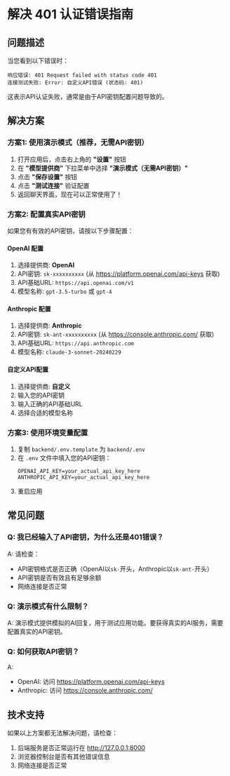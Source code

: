 # 解决 401 认证错误指南

## 问题描述
当您看到以下错误时：
```
响应错误: 401 Request failed with status code 401
连接测试失败: Error: 自定义API错误 (状态码: 401)
```

这表示API认证失败，通常是由于API密钥配置问题导致的。

## 解决方案

### 方案1: 使用演示模式（推荐，无需API密钥）

1. 打开应用后，点击右上角的 **"设置"** 按钮
2. 在 **"模型提供商"** 下拉菜单中选择 **"演示模式（无需API密钥）"**
3. 点击 **"保存设置"** 按钮
4. 点击 **"测试连接"** 验证配置
5. 返回聊天界面，现在可以正常使用了！

### 方案2: 配置真实API密钥

如果您有有效的API密钥，请按以下步骤配置：

#### OpenAI 配置
1. 选择提供商: **OpenAI**
2. API密钥: `sk-xxxxxxxxxx` (从 https://platform.openai.com/api-keys 获取)
3. API基础URL: `https://api.openai.com/v1`
4. 模型名称: `gpt-3.5-turbo` 或 `gpt-4`

#### Anthropic 配置
1. 选择提供商: **Anthropic**
2. API密钥: `sk-ant-xxxxxxxxxx` (从 https://console.anthropic.com/ 获取)
3. API基础URL: `https://api.anthropic.com`
4. 模型名称: `claude-3-sonnet-20240229`

#### 自定义API配置
1. 选择提供商: **自定义**
2. 输入您的API密钥
3. 输入正确的API基础URL
4. 选择合适的模型名称

### 方案3: 使用环境变量配置

1. 复制 `backend/.env.template` 为 `backend/.env`
2. 在 `.env` 文件中填入您的API密钥：
   ```
   OPENAI_API_KEY=your_actual_api_key_here
   ANTHROPIC_API_KEY=your_actual_api_key_here
   ```
3. 重启应用

## 常见问题

### Q: 我已经输入了API密钥，为什么还是401错误？
A: 请检查：
- API密钥格式是否正确（OpenAI以`sk-`开头，Anthropic以`sk-ant-`开头）
- API密钥是否有效且有足够余额
- 网络连接是否正常

### Q: 演示模式有什么限制？
A: 演示模式提供模拟的AI回复，用于测试应用功能。要获得真实的AI服务，需要配置真实的API密钥。

### Q: 如何获取API密钥？
A: 
- OpenAI: 访问 https://platform.openai.com/api-keys
- Anthropic: 访问 https://console.anthropic.com/

## 技术支持

如果以上方案都无法解决问题，请检查：
1. 后端服务是否正常运行在 http://127.0.0.1:8000
2. 浏览器控制台是否有其他错误信息
3. 网络连接是否正常